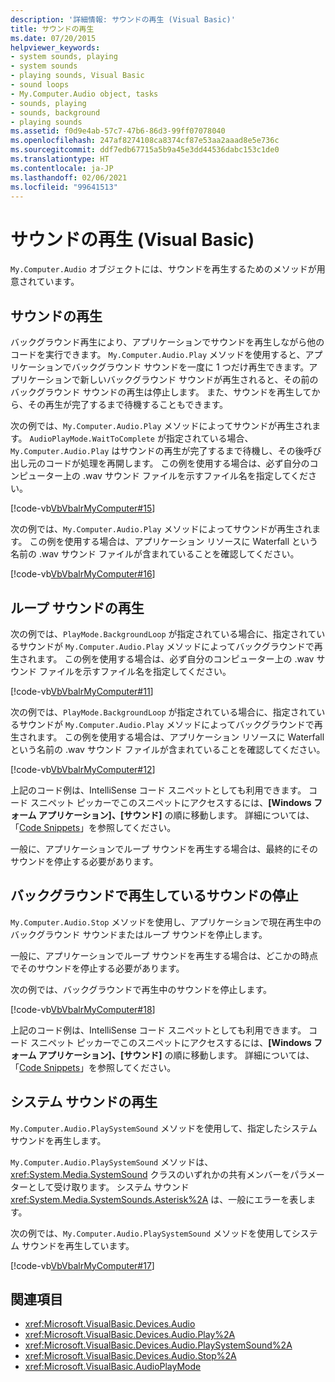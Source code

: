 ```yaml
---
description: '詳細情報: サウンドの再生 (Visual Basic)'
title: サウンドの再生
ms.date: 07/20/2015
helpviewer_keywords:
- system sounds, playing
- system sounds
- playing sounds, Visual Basic
- sound loops
- My.Computer.Audio object, tasks
- sounds, playing
- sounds, background
- playing sounds
ms.assetid: f0d9e4ab-57c7-47b6-86d3-99ff07078040
ms.openlocfilehash: 247af8274108ca8374cf87e53aa2aaad8e5e736c
ms.sourcegitcommit: ddf7edb67715a5b9a45e3dd44536dabc153c1de0
ms.translationtype: HT
ms.contentlocale: ja-JP
ms.lasthandoff: 02/06/2021
ms.locfileid: "99641513"
---
```

# <a name="playing-sounds-visual-basic"></a>サウンドの再生 (Visual Basic)

`My.Computer.Audio` オブジェクトには、サウンドを再生するためのメソッドが用意されています。  
  
## <a name="playing-sounds"></a>サウンドの再生  

 バックグラウンド再生により、アプリケーションでサウンドを再生しながら他のコードを実行できます。 `My.Computer.Audio.Play` メソッドを使用すると、アプリケーションでバックグラウンド サウンドを一度に 1 つだけ再生できます。アプリケーションで新しいバックグラウンド サウンドが再生されると、その前のバックグラウンド サウンドの再生は停止します。 また、サウンドを再生してから、その再生が完了するまで待機することもできます。  
  
 次の例では、`My.Computer.Audio.Play` メソッドによってサウンドが再生されます。 `AudioPlayMode.WaitToComplete` が指定されている場合、`My.Computer.Audio.Play` はサウンドの再生が完了するまで待機し、その後呼び出し元のコードが処理を再開します。 この例を使用する場合は、必ず自分のコンピューター上の .wav サウンド ファイルを示すファイル名を指定してください。  
  
 [!code-vb[VbVbalrMyComputer#15](~/samples/snippets/visualbasic/VS_Snippets_VBCSharp/VbVbalrMyComputer/VB/Class1.vb#15)]  
  
 次の例では、`My.Computer.Audio.Play` メソッドによってサウンドが再生されます。 この例を使用する場合は、アプリケーション リソースに Waterfall という名前の .wav サウンド ファイルが含まれていることを確認してください。  
  
 [!code-vb[VbVbalrMyComputer#16](~/samples/snippets/visualbasic/VS_Snippets_VBCSharp/VbVbalrMyComputer/VB/Class1.vb#16)]  
  
## <a name="playing-looping-sounds"></a>ループ サウンドの再生  

 次の例では、`PlayMode.BackgroundLoop` が指定されている場合に、指定されているサウンドが `My.Computer.Audio.Play` メソッドによってバックグラウンドで再生されます。 この例を使用する場合は、必ず自分のコンピューター上の .wav サウンド ファイルを示すファイル名を指定してください。  
  
 [!code-vb[VbVbalrMyComputer#11](~/samples/snippets/visualbasic/VS_Snippets_VBCSharp/VbVbalrMyComputer/VB/Class1.vb#11)]  
  
 次の例では、`PlayMode.BackgroundLoop` が指定されている場合に、指定されているサウンドが `My.Computer.Audio.Play` メソッドによってバックグラウンドで再生されます。 この例を使用する場合は、アプリケーション リソースに Waterfall という名前の .wav サウンド ファイルが含まれていることを確認してください。  
  
 [!code-vb[VbVbalrMyComputer#12](~/samples/snippets/visualbasic/VS_Snippets_VBCSharp/VbVbalrMyComputer/VB/Class1.vb#12)]  
  
 上記のコード例は、IntelliSense コード スニペットとしても利用できます。 コード スニペット ピッカーでこのスニペットにアクセスするには、**[Windows フォーム アプリケーション]、[サウンド]** の順に移動します。 詳細については、「[Code Snippets](/visualstudio/ide/code-snippets)」を参照してください。  
  
 一般に、アプリケーションでループ サウンドを再生する場合は、最終的にそのサウンドを停止する必要があります。  
  
## <a name="stopping-the-playing-of-sounds-in-the-background"></a>バックグラウンドで再生しているサウンドの停止  

 `My.Computer.Audio.Stop` メソッドを使用し、アプリケーションで現在再生中のバックグラウンド サウンドまたはループ サウンドを停止します。  
  
 一般に、アプリケーションでループ サウンドを再生する場合は、どこかの時点でそのサウンドを停止する必要があります。  
  
 次の例では、バックグラウンドで再生中のサウンドを停止します。  
  
 [!code-vb[VbVbalrMyComputer#18](~/samples/snippets/visualbasic/VS_Snippets_VBCSharp/VbVbalrMyComputer/VB/Class1.vb#18)]  
  
 上記のコード例は、IntelliSense コード スニペットとしても利用できます。 コード スニペット ピッカーでこのスニペットにアクセスするには、**[Windows フォーム アプリケーション]、[サウンド]** の順に移動します。 詳細については、「[Code Snippets](/visualstudio/ide/code-snippets)」を参照してください。  
  
## <a name="playing-system-sounds"></a>システム サウンドの再生  

 `My.Computer.Audio.PlaySystemSound` メソッドを使用して、指定したシステム サウンドを再生します。  
  
 `My.Computer.Audio.PlaySystemSound` メソッドは、<xref:System.Media.SystemSound> クラスのいずれかの共有メンバーをパラメーターとして受け取ります。 システム サウンド <xref:System.Media.SystemSounds.Asterisk%2A> は、一般にエラーを表します。  
  
 次の例では、`My.Computer.Audio.PlaySystemSound` メソッドを使用してシステム サウンドを再生しています。  
  
 [!code-vb[VbVbalrMyComputer#17](~/samples/snippets/visualbasic/VS_Snippets_VBCSharp/VbVbalrMyComputer/VB/Class1.vb#17)]  
  
## <a name="see-also"></a>関連項目

- <xref:Microsoft.VisualBasic.Devices.Audio>
- <xref:Microsoft.VisualBasic.Devices.Audio.Play%2A>
- <xref:Microsoft.VisualBasic.Devices.Audio.PlaySystemSound%2A>
- <xref:Microsoft.VisualBasic.Devices.Audio.Stop%2A>
- <xref:Microsoft.VisualBasic.AudioPlayMode>
